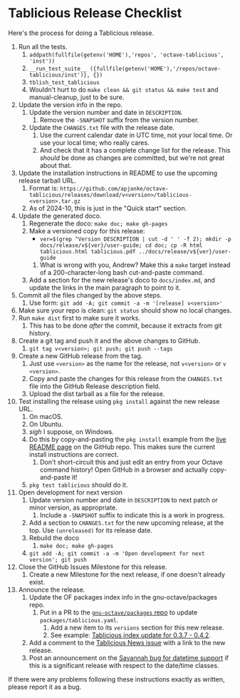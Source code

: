 # Tablicious Release Checklist

Here's the process for doing a Tablicious release.

1. Run all the tests.
    1. `addpath(fullfile(getenv('HOME'),'repos', 'octave-tablicious', 'inst'))`
    1. `__run_test_suite__ ({fullfile(getenv('HOME'),'/repos/octave-tablicious/inst')}, {})`
    1. `tblish_test_tablicious`
    1. Wouldn't hurt to do `make clean && git status && make test` and manual-cleanup, just to be sure.
1. Update the version info in the repo.
    1. Update the version number and date in `DESCRIPTION`.
        1. Remove the `-SNAPSHOT` suffix from the version number.
    1. Update the `CHANGES.txt` file with the release date.
        1. Use the current calendar date in UTC time, not your local time. Or use your local time; who really cares.
        1. And check that it has a complete change list for the release. This _should_ be done as changes are committed, but we're not great about that.
1. Update the installation instructions in README to use the upcoming release tarball URL.
    1. Format is: `https://github.com/apjanke/octave-tablicious/releases/download/v<version>/tablicious-<version>.tar.gz`
    1. As of 2024-10, this is just in the "Quick start" section.
1. Update the generated doco.
    1. Regenerate the doco: `make doc; make gh-pages`
    1. Make a versioned copy for this release:
        * `ver=$(grep ^Version DESCRIPTION | cut -d ' ' -f 2); mkdir -p docs/release/v${ver}/user-guide; cd doc; cp -R html tablicious.html tablicious.pdf ../docs/release/v${ver}/user-guide`
        1. What is wrong with you, Andrew? Make this a `make` target instead of a 200-character-long bash cut-and-paste command.
    1. Add a section for the new release's doco to `docs/index.md`, and update the links in the main paragraph to point to it.
1. Commit all the files changed by the above steps.
    1. Use form: `git add -A; git commit -a -m '[release] v<version>'`
1. Make sure your repo is clean: `git status` should show no local changes.
1. Run `make dist` first to make sure it works.
    1. This has to be done _after_ the commit, because it extracts from git history.
1. Create a git tag and push it and the above changes to GitHub.
    1. `git tag v<version>; git push; git push --tags`
1. Create a new GitHub release from the tag.
    1. Just use `<version>` as the name for the release, not `v<version>` or `v <version>`.
    1. Copy and paste the changes for this release from the `CHANGES.txt` file into the GitHub Release description field.
    1. Upload the dist tarball as a file for the release.
1. Test installing the release using `pkg install` against the new release URL.
    1. On macOS.
    1. On Ubuntu.
    1. _sigh_ I suppose, on Windows.
    1. Do this by copy-and-pasting the `pkg install` example from the [live README page](https://github.com/apjanke/octave-tablicious/blob/master/README.md) on the GitHub repo. This makes sure the current install instructions are correct.
        1. Don't short-circuit this and just edit an entry from your Octave command history! Open GitHub in a browser and actually copy-and-paste it!
    1. `pkg test tablicious` should do it.
1. Open development for next version
    1. Update version number and date in `DESCRIPTION` to next patch or minor version, as appropriate.
        1. Include a `-SNAPSHOT` suffix to indicate this is a work in progress.
    1. Add a section to `CHANGES.txt` for the new upcoming release, at the top. Use `(unreleased)` for its release date.
    1. Rebuild the doco
        1. `make doc; make gh-pages`
    1. `git add -A; git commit -a -m 'Open development for next version'; git push`
1. Close the GitHub Issues Milestone for this release.
    1. Create a new Milestone for the next release, if one doesn't already exist.
1. Announce the release.
    1. Update the OF packages index info in the gnu-octave/packages repo.
        1. Put in a PR to the [`gnu-octave/packages` repo](https://github.com/gnu-octave/packages) to update `packages/tablicious.yaml`.
            1. Add a new item to its `versions` section for this new release.
            1. See example: [Tablicious index update for 0.3.7 - 0.4.2](https://github.com/gnu-octave/packages/pull/401).
    1. Add a comment to the [Tablicious News issue](https://github.com/apjanke/octave-tablicious/issues/131) with a link to the new release.
    1. Post an announcement on the [Savannah bug for datetime support](https://savannah.gnu.org/bugs/index.php?47032) if this is a significant release with respect to the date/time classes.

If there were any problems following these instructions exactly as written, please report it as a bug.
